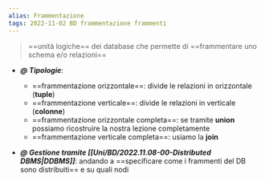 ```yaml
---
alias: Frammentazione
tags: 2022-11-02 BD frammentazione frammenti
---
```


> ==unità logiche== dei database che permette di ==frammentare uno schema e/o relazioni==

- ***@ Tipologie***:
	- ==frammentazione orizzontale==: divide le relazioni in orizzontale (**tuple**)
	- ==frammentazione verticale==: divide le relazioni in verticale (**colonne**)
	- ==frammentazione orizzontale completa==: se tramite **union** possiamo ricostruire la nostra lezione completamente
	- ==frammentazione verticale completa==: usiamo la **join**

- ***@ Gestione tramite [[Uni/BD/2022.11.08-00-Distributed DBMS|DDBMS]]***: andando a ==specificare come i frammenti del DB sono distribuiti== e su quali nodi